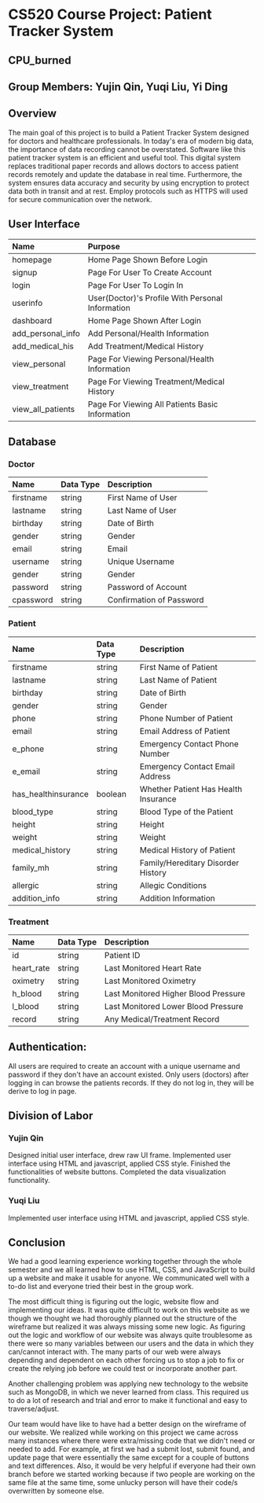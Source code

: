 # CS520 Course Project: Patient Tracker System

## CPU_burned

## Group Members: Yujin Qin, Yuqi Liu, Yi Ding


## Overview
The main goal of this project is to build a Patient Tracker System designed for doctors and healthcare professionals. In today's era of modern big data, the importance of data recording cannot be overstated. Software like this patient tracker system is an efficient and useful tool. This digital system replaces traditional paper records and allows doctors to access patient records remotely and update the database in real time. Furthermore, the system ensures data accuracy and security by using encryption to protect data both in transit and at rest. Employ protocols such as HTTPS will used for secure communication over the network. 


## User Interface
| Name | Purpose | 
| :------------- | :-------------------- | 
| homepage | Home Page Shown Before Login |
| signup | Page For User To Create Account | 
| login | Page For User To Login In | 
| userinfo | User(Doctor)'s Profile With Personal Information | 
| dashboard | Home Page Shown After Login |
| add_personal_info | Add Personal/Health Information |
| add_medical_his | Add Treatment/Medical History |
| view_personal | Page For Viewing Personal/Health Information |
| view_treatment | Page For Viewing Treatment/Medical History |
| view_all_patients | Page For Viewing All Patients Basic Information |


## Database
### Doctor
| Name | Data Type | Description |
| :------------- | :------------- | :------------- |
| firstname | string | First Name of User |
| lastname | string | Last Name of User |
| birthday | string | Date of Birth |
| gender | string | Gender |
| email | string | Email |
| username | string | Unique Username |
| gender | string | Gender |
| password | string | Password of Account |
| cpassword | string | Confirmation of Password |

### Patient
| Name | Data Type | Description |
| :------------- | :------------- | :------------- |
| firstname | string | First Name of Patient |
| lastname | string | Last Name of Patient |
| birthday | string | Date of Birth |
| gender | string | Gender |
| phone | string | Phone Number of Patient |
| email | string | Email Address of Patient |
| e_phone | string | Emergency Contact Phone Number |
| e_email | string | Emergency Contact Email Address |
| has_healthinsurance | boolean | Whether Patient Has Health Insurance |
| blood_type | string | Blood Type of the Patient |
| height | string | Height |
| weight | string | Weight |
| medical_history | string | Medical History of Patient |
| family_mh | string | Family/Hereditary Disorder History |
| allergic | string | Allegic Conditions |
| addition_info | string | Addition Information |

### Treatment
| Name | Data Type | Description |
| :------------- | :------------- | :------------- |
| id | string | Patient ID |
| heart_rate | string | Last Monitored Heart Rate |
| oximetry | string | Last Monitored Oximetry |
| h_blood | string | Last Monitored Higher Blood Pressure |
| l_blood | string | Last Monitored Lower Blood Pressure |
| record | string | Any Medical/Treatment Record |



## Authentication:

All users are required to create an account with a unique username and password if they don't have an account existed. Only users (doctors) after logging in can browse the patients records. If they do not log in, they will be derive to log in page.


## Division of Labor

### Yujin Qin
Designed initial user interface, drew raw UI frame.
Implemented user interface using HTML and javascript, applied CSS style.
Finished the functionalities of website buttons.
Completed the data visualization functionality.

### Yuqi Liu
Implemented user interface using HTML and javascript, applied CSS style.


## Conclusion
We had a good learning experience working together through the whole semester and we all learned how to use HTML, CSS, and JavaScript to build up a website and make it usable for anyone. We communicated well with a to-do list and everyone tried their best in the group work.

The most difficult thing is figuring out the logic, website flow and implementing our ideas. It was quite difficult to work on this website as we though we thought we had thoroughly planned out the structure of the wireframe but realized it was always missing some new logic.  As figuring out the logic and workflow of our website was always quite troublesome as there were so many variables between our users and the data in which they can/cannot interact with.  The many parts of our web were always depending and dependent on each other forcing us to stop a job to fix or create the relying job before we could test or incorporate another part.  

Another challenging problem was applying new technology to the website such as MongoDB, in which we never learned from class. This required us to do a lot of research and trial and error to make it functional and easy to traverse/adjust.  

Our team would have like to have had a better design on the wireframe of our website.  We realized while working on this project we came across many instances where there were extra/missing code that we didn't need or needed to add. For example, at first we had a submit lost, submit found, and update page that were essentially the same except for a couple of buttons and text differences. Also, it would be very helpful if everyone had their own branch before we started working because if two people are working on the same file at the same time, some unlucky person will have their code/s overwritten by someone else.
